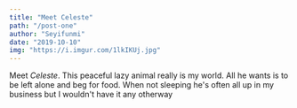 ```yaml
---
title: "Meet Celeste"
path: "/post-one"
author: "Seyifunmi"
date: "2019-10-10"
img: "https://i.imgur.com/1lkIKUj.jpg"
---
```


Meet _Celeste_. This peaceful lazy animal really is my world. All he wants is to be left alone and beg for food. When not sleeping he's often all up in my business but I wouldn't have it any otherway
